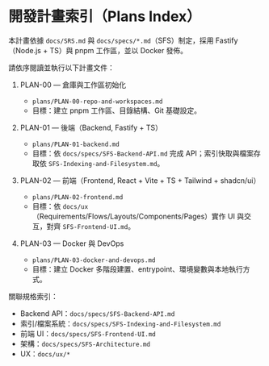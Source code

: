 # 開發計畫索引（Plans Index）

本計畫依據 `docs/SRS.md` 與 `docs/specs/*.md`（SFS）制定，採用 Fastify（Node.js + TS）與 pnpm 工作區，並以 Docker 發佈。

請依序閱讀並執行以下計畫文件：

1. PLAN-00 — 倉庫與工作區初始化
   - `plans/PLAN-00-repo-and-workspaces.md`
   - 目標：建立 pnpm 工作區、目錄結構、Git 基礎設定。

2. PLAN-01 — 後端（Backend, Fastify + TS）
   - `plans/PLAN-01-backend.md`
   - 目標：依 `docs/specs/SFS-Backend-API.md` 完成 API；索引快取與檔案存取依 `SFS-Indexing-and-Filesystem.md`。

3. PLAN-02 — 前端（Frontend, React + Vite + TS + Tailwind + shadcn/ui）
   - `plans/PLAN-02-frontend.md`
   - 目標：依 `docs/ux`（Requirements/Flows/Layouts/Components/Pages）實作 UI 與交互，對齊 `SFS-Frontend-UI.md`。

4. PLAN-03 — Docker 與 DevOps
   - `plans/PLAN-03-docker-and-devops.md`
   - 目標：建立 Docker 多階段建置、entrypoint、環境變數與本地執行方式。

關聯規格索引：
- Backend API：`docs/specs/SFS-Backend-API.md`
- 索引/檔案系統：`docs/specs/SFS-Indexing-and-Filesystem.md`
- 前端 UI：`docs/specs/SFS-Frontend-UI.md`
- 架構：`docs/specs/SFS-Architecture.md`
- UX：`docs/ux/*`
